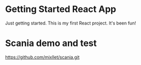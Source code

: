 # Getting Started React App

Just getting started. This is my first React project. It's been fun!

# Scania demo and test

https://github.com/mixllet/scania.git